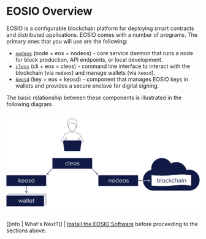 # EOSIO Overview

EOSIO is a configurable blockchain platform for deploying smart contracts and distributed applications. EOSIO comes with a number of programs. The primary ones that you will use are the following:

* [`nodeos`](01_nodeos/index.md) (node + eos = nodeos)  - core service daemon that runs a node for block production, API endpoints, or local development.
* [`cleos`](02_cleos/index.md) (cli + eos = cleos) - command line interface to interact with the blockchain (via `nodeos`) and manage wallets (via `keosd`).
* [`keosd`](03_keosd/index.md) (key + eos = keosd) - component that manages EOSIO keys in wallets and provides a secure enclave for digital signing.

The basic relationship between these components is illustrated in the following diagram.

![EOSIO components](eosio_components.png)

[[info | What's Next?]]
| [Install the EOSIO Software](00_install/index.md) before proceeding to the sections above.
